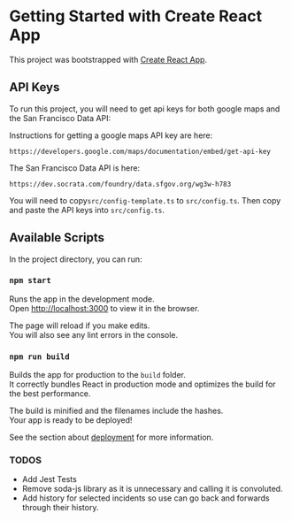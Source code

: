 # Getting Started with Create React App

This project was bootstrapped with [Create React App](https://github.com/facebook/create-react-app).

## API Keys

To run this project, you will need to get api keys for both google maps and the San Francisco Data API:

Instructions for getting a google maps API key are here:

```
https://developers.google.com/maps/documentation/embed/get-api-key
```

The San Francisco Data API is here:
```
https://dev.socrata.com/foundry/data.sfgov.org/wg3w-h783
```

You will need to copy```src/config-template.ts``` to ```src/config.ts```. Then copy and paste the API keys into ```src/config.ts```.

## Available Scripts

In the project directory, you can run:

### `npm start`

Runs the app in the development mode.\
Open [http://localhost:3000](http://localhost:3000) to view it in the browser.

The page will reload if you make edits.\
You will also see any lint errors in the console.


### `npm run build`

Builds the app for production to the `build` folder.\
It correctly bundles React in production mode and optimizes the build for the best performance.

The build is minified and the filenames include the hashes.\
Your app is ready to be deployed!

See the section about [deployment](https://facebook.github.io/create-react-app/docs/deployment) for more information.

### TODOS

* Add Jest Tests
* Remove soda-js library as it is unnecessary and calling it is convoluted.
* Add history for selected incidents so use can go back and forwards through their history.



